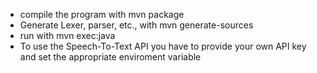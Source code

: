 * compile the program with mvn package
* Generate Lexer, parser, etc., with mvn generate-sources
* run with mvn exec:java
* To use the Speech-To-Text API you have to provide your own API key and set the appropriate enviroment variable
